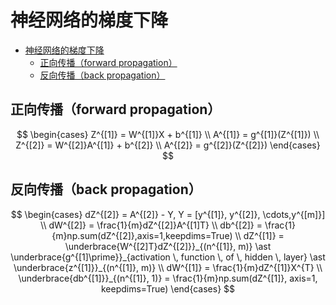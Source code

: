 # 神经网络的梯度下降

- [神经网络的梯度下降](#神经网络的梯度下降)
  - [正向传播（forward propagation）](#正向传播forward-propagation)
  - [反向传播（back propagation）](#反向传播back-propagation)

## 正向传播（forward propagation）

$$
\begin{cases}
Z^{[1]} = W^{[1]}X + b^{[1]}
\\
A^{[1]} = g^{[1]}(Z^{[1]})
\\
Z^{[2]} = W^{[2]}A^{[1]} + b^{[2]}
\\
A^{[2]} = g^{[2]}(Z^{[2]})
\end{cases}
$$

## 反向传播（back propagation）

$$
\begin{cases}
dZ^{[2]} = A^{[2]} - Y, Y = [y^{[1]}, y^{[2]}, \cdots,y^{[m]}]
\\
dW^{[2]} = \frac{1}{m}dZ^{[2]}A^{[1]T}
\\
db^{[2]} = \frac{1}{m}np.sum(dZ^{[2]},axis=1,keepdims=True)
\\
dZ^{[1]} = \underbrace{W^{[2]T}dZ^{[2]}}_{(n^{[1]}, m)} \ast \underbrace{g^{[1]\prime}}_{activation \, function \, of \, hidden \, layer} \ast \underbrace{z^{[1]}}_{(n^{[1]}, m)}
\\
dW^{[1]} = \frac{1}{m}dZ^{[1]}X^{T}
\\
\underbrace{db^{[1]}}_{(n^{[1]}, 1)} = \frac{1}{m}np.sum(dZ^{[1]}, axis=1, keepdims=True)
\end{cases}
$$
